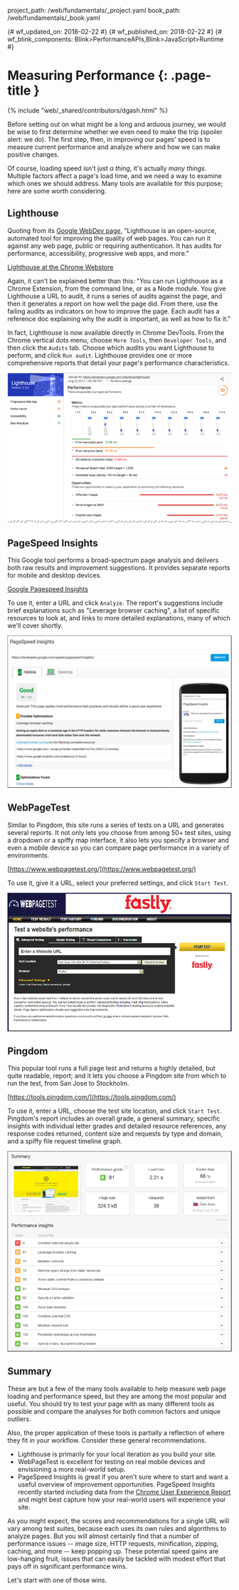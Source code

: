 project_path: /web/fundamentals/_project.yaml
book_path: /web/fundamentals/_book.yaml

{# wf_updated_on: 2018-02-22 #}
{# wf_published_on: 2018-02-22 #}
{# wf_blink_components: Blink>PerformanceAPIs,Blink>JavaScript>Runtime #}

# Measuring Performance {: .page-title }

{% include "web/_shared/contributors/dgash.html" %}

Before setting out on what might be a long and arduous journey, we would be wise to first
determine whether we even need to make the trip (spoiler alert: we do). The first step, then,
in improving our pages' speed is to measure current performance and analyze where and how we
can make positive changes.

Of course, loading speed isn't just *a thing*, it's actually *many things*. Multiple factors
affect a page's load time, and we need a way to examine which ones we should address. Many
tools are available for this purpose; here are some worth considering.

## Lighthouse

Quoting from its [Google WebDev page](http://tinyurl.com/y9fxgxhm),
"Lighthouse is an open-source, automated tool for improving the quality of web pages. You
can run it against any web page, public or requiring authentication. It has audits for
performance, accessibility, progressive web apps, and more."

[Lighthouse at the Chrome Webstore](https://chrome.google.com/webstore/detail/lighthouse/blipmdconlkpinefehnmjammfjpmpbjk)

Again, it can't be explained better than this: "You can run Lighthouse as a Chrome Extension,
from the command line, or as a Node module. You give Lighthouse a URL to audit, it runs a
series of audits against the page, and then it generates a report on how well the page did.
From there, use the failing audits as indicators on how to improve the page. Each audit has
a reference doc explaining why the audit is important, as well as how to fix it."

In fact, Lighthouse is now available directly in Chrome DevTools. From the Chrome vertical
dots menu, choose `More Tools`, then `Developer Tools`, and then click the `Audits` tab.
Choose which audits you want Lighthouse to perform, and click `Run audit`. Lighthouse
provides one or more comprehensive reports that detail your page's performance characteristics.

![Lighthouse](images/image_200.png)

## PageSpeed Insights

This Google tool performs a broad-spectrum page analysis and delivers both raw results and
improvement suggestions. It provides separate reports for mobile and desktop devices.

[Google Pagespeed Insights](http://tinyurl.com/m65jex6)

To use it, enter a URL and click `Analyze`. The report's suggestions include brief
explanations such as "Leverage browser caching", a list of specific resources to look at,
and links to more detailed explanations, many of which we'll cover shortly.

![PageSpeed Insights](images/image_201.png)

## WebPageTest

Similar to Pingdom, this site runs a series of tests on a URL and generates several reports.
It not only lets you choose from among 50+ test sites, using a dropdown or a spiffy map
interface, it also lets you specify a browser and even a mobile device so you can compare
page performance in a variety of environments.

[https://www.webpagetest.org/](https://www.webpagetest.org/)

To use it, give it a URL, select your preferred settings, and click `Start Test`.

![WebPageTest](images/image_203.png)

## Pingdom

This popular tool runs a full page test and returns a highly detailed, but quite readable,
report; and it lets you choose a Pingdom site from which to run the test, from San Jose
to Stockholm.

[https://tools.pingdom.com/](https://tools.pingdom.com/)

To use it, enter a URL, choose the test site location, and click `Start Test`. Pingdom's
report includes an overall grade, a general summary, specific insights with individual
letter grades and detailed resource references, any response codes returned, content size
and requests by type and domain, and a spiffy file request timeline graph.

![Pingdom](images/image_202.png)

## Summary

These are but a few of the many tools available to help measure web page loading and
performance speed, but they are among the most popular and useful. You should try to test
your page with as many different tools as possible and compare the analyses for both common
factors and unique outliers.

Also, the proper application of these tools is partially a reflection of where they fit in
your workflow. Consider these general recommendations.

 - Lighthouse is primarily for your local iteration as you build your site.
 - WebPageTest is excellent for testing on real mobile devices and envisioning a more
 real-world setup.
 - PageSpeed Insights is great if you aren't sure where to start and want a useful overview
 of improvement opportunities. PageSpeed Insights recently started including data from the
 [Chrome User Experience Report](/web/tools/chrome-user-experience-report/)
 and might best capture how your real-world users will experience your site.

As you might expect, the scores and recommendations for a single URL will vary among test
suites, because each uses its own rules and algorithms to analyze pages. But you will
almost certainly find that a number of performance issues -- image size, HTTP requests,
minification, zipping, caching, and more -- keep popping up. These potential speed gains
are low-hanging fruit, issues that can easily be tackled with modest effort that pays off
in significant performance wins.

Let's start with one of those wins.
